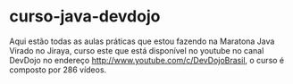 # curso-java-devdojo

Aqui estão todas as aulas práticas que estou fazendo na Maratona Java Virado no Jiraya, curso este que está disponível no youtube no canal DevDojo no endereço http://www.youtube.com/c/DevDojoBrasil, o curso é composto por 286 vídeos.
